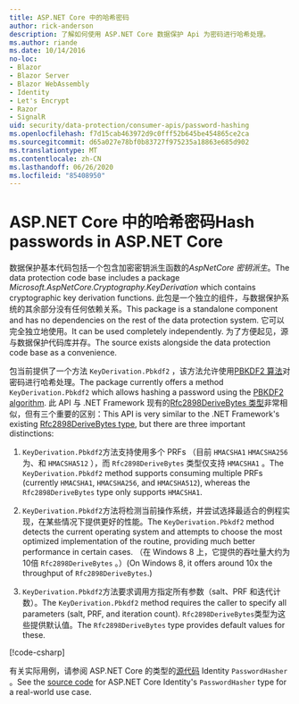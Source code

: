 ```yaml
---
title: ASP.NET Core 中的哈希密码
author: rick-anderson
description: 了解如何使用 ASP.NET Core 数据保护 Api 为密码进行哈希处理。
ms.author: riande
ms.date: 10/14/2016
no-loc:
- Blazor
- Blazor Server
- Blazor WebAssembly
- Identity
- Let's Encrypt
- Razor
- SignalR
uid: security/data-protection/consumer-apis/password-hashing
ms.openlocfilehash: f7d15cab463972d9c0fff52b645be454865ce2ca
ms.sourcegitcommit: d65a027e78bf0b83727f975235a18863e685d902
ms.translationtype: MT
ms.contentlocale: zh-CN
ms.lasthandoff: 06/26/2020
ms.locfileid: "85408950"
---
```

# <a name="hash-passwords-in-aspnet-core"></a><span data-ttu-id="3c333-103">ASP.NET Core 中的哈希密码</span><span class="sxs-lookup"><span data-stu-id="3c333-103">Hash passwords in ASP.NET Core</span></span>

<span data-ttu-id="3c333-104">数据保护基本代码包括一个包含加密密钥派生函数的*AspNetCore 密钥派生*。</span><span class="sxs-lookup"><span data-stu-id="3c333-104">The data protection code base includes a package *Microsoft.AspNetCore.Cryptography.KeyDerivation* which contains cryptographic key derivation functions.</span></span> <span data-ttu-id="3c333-105">此包是一个独立的组件，与数据保护系统的其余部分没有任何依赖关系。</span><span class="sxs-lookup"><span data-stu-id="3c333-105">This package is a standalone component and has no dependencies on the rest of the data protection system.</span></span> <span data-ttu-id="3c333-106">它可以完全独立地使用。</span><span class="sxs-lookup"><span data-stu-id="3c333-106">It can be used completely independently.</span></span> <span data-ttu-id="3c333-107">为了方便起见，源与数据保护代码库并存。</span><span class="sxs-lookup"><span data-stu-id="3c333-107">The source exists alongside the data protection code base as a convenience.</span></span>

<span data-ttu-id="3c333-108">包当前提供了一个方法 `KeyDerivation.Pbkdf2` ，该方法允许使用[PBKDF2 算法](https://tools.ietf.org/html/rfc2898#section-5.2)对密码进行哈希处理。</span><span class="sxs-lookup"><span data-stu-id="3c333-108">The package currently offers a method `KeyDerivation.Pbkdf2` which allows hashing a password using the [PBKDF2 algorithm](https://tools.ietf.org/html/rfc2898#section-5.2).</span></span> <span data-ttu-id="3c333-109">此 API 与 .NET Framework 现有的[Rfc2898DeriveBytes 类型](/dotnet/api/system.security.cryptography.rfc2898derivebytes)非常相似，但有三个重要的区别：</span><span class="sxs-lookup"><span data-stu-id="3c333-109">This API is very similar to the .NET Framework's existing [Rfc2898DeriveBytes type](/dotnet/api/system.security.cryptography.rfc2898derivebytes), but there are three important distinctions:</span></span>

1. <span data-ttu-id="3c333-110">`KeyDerivation.Pbkdf2`方法支持使用多个 PRFs （目前 `HMACSHA1` `HMACSHA256` 为、和 `HMACSHA512` ），而 `Rfc2898DeriveBytes` 类型仅支持 `HMACSHA1` 。</span><span class="sxs-lookup"><span data-stu-id="3c333-110">The `KeyDerivation.Pbkdf2` method supports consuming multiple PRFs (currently `HMACSHA1`, `HMACSHA256`, and `HMACSHA512`), whereas the `Rfc2898DeriveBytes` type only supports `HMACSHA1`.</span></span>

2. <span data-ttu-id="3c333-111">`KeyDerivation.Pbkdf2`方法将检测当前操作系统，并尝试选择最适合的例程实现，在某些情况下提供更好的性能。</span><span class="sxs-lookup"><span data-stu-id="3c333-111">The `KeyDerivation.Pbkdf2` method detects the current operating system and attempts to choose the most optimized implementation of the routine, providing much better performance in certain cases.</span></span> <span data-ttu-id="3c333-112">（在 Windows 8 上，它提供的吞吐量大约为10倍 `Rfc2898DeriveBytes` 。）</span><span class="sxs-lookup"><span data-stu-id="3c333-112">(On Windows 8, it offers around 10x the throughput of `Rfc2898DeriveBytes`.)</span></span>

3. <span data-ttu-id="3c333-113">`KeyDerivation.Pbkdf2`方法要求调用方指定所有参数（salt、PRF 和迭代计数）。</span><span class="sxs-lookup"><span data-stu-id="3c333-113">The `KeyDerivation.Pbkdf2` method requires the caller to specify all parameters (salt, PRF, and iteration count).</span></span> <span data-ttu-id="3c333-114">`Rfc2898DeriveBytes`类型为这些提供默认值。</span><span class="sxs-lookup"><span data-stu-id="3c333-114">The `Rfc2898DeriveBytes` type provides default values for these.</span></span>

[!code-csharp[](password-hashing/samples/passwordhasher.cs)]

<span data-ttu-id="3c333-115">有关实际用例，请参阅 ASP.NET Core 的类型的[源代码](https://github.com/dotnet/AspNetCore/blob/master/src/Identity/Extensions.Core/src/PasswordHasher.cs) Identity `PasswordHasher` 。</span><span class="sxs-lookup"><span data-stu-id="3c333-115">See the [source code](https://github.com/dotnet/AspNetCore/blob/master/src/Identity/Extensions.Core/src/PasswordHasher.cs) for ASP.NET Core Identity's `PasswordHasher` type for a real-world use case.</span></span>
